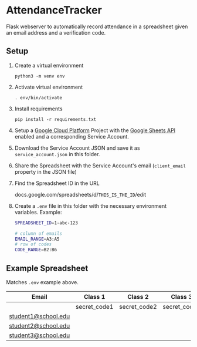 # AttendanceTracker

Flask webserver to automatically record attendance in a spreadsheet given an email address and a verification code.

## Setup

1. Create a virtual environment

   `python3 -m venv env`

2. Activate virtual environment

   `. env/bin/activate`

3. Install requirements

   `pip install -r requirements.txt`

4. Setup a [Google Cloud Platform](https://console.cloud.google.com) Project with the [Google Sheets API](https://console.cloud.google.com/marketplace/product/google/sheets.googleapis.com) enabled and a corresponding Service Account.

5. Download the Service Account JSON and save it as `service_account.json` in this folder.

6. Share the Spreadsheet with the Service Account's email (`client_email` property in the JSON file)

7. Find the Spreadsheet ID in the URL

   docs.google.com/spreadsheets/d/`THIS_IS_THE_ID`/edit

8. Create a `.env` file in this folder with the necessary environment variables. Example:

   ```bash
   SPREADSHEET_ID=1-abc-123

   # column of emails
   EMAIL_RANGE=A3:A5
   # row of codes
   CODE_RANGE=B2:B6
   ```

## Example Spreadsheet

Matches `.env` example above.

| Email               | Class 1      | Class 2      | Class 3      | Class 4      | Class 5      |
| ------------------- | ------------ | ------------ | ------------ | ------------ | ------------ |
|                     | secret_code1 | secret_code2 | secret_code3 | secret_code4 | secret_code5 |
| student1@school.edu |              |              |              |              |              |
| student2@school.edu |              |              |              |              |              |
| student3@school.edu |              |              |              |              |              |
